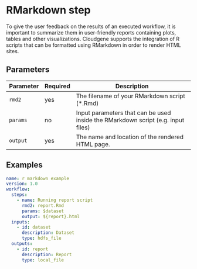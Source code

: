 # RMarkdown step

To give the user feedback on the results of an executed workflow, it is important to summarize them in user-friendly reports containing plots, tables and other visualizations. Cloudgene supports the integration of R scripts that can be formatted using RMarkdown in order to render HTML sites.

## Parameters

| Parameter | Required | Description |
| --- | --- | --- |
| `rmd2` | yes | The filename of your RMarkdown script (*.Rmd) |
| `params` | no | Input parameters that can be used inside the RMarkdown script (e.g. input files) |
| `output` | yes | The name and location of the rendered HTML page. |

## Examples

```yaml
name: r markdown example
version: 1.0
workflow:
  steps:
    - name: Running report script
      rmd2: report.Rmd
      params: $dataset
      output: ${report}.html
  inputs:
    - id: dataset
      description: Dataset
      type: hdfs_file
  outputs:
    - id: report
      description: Report
      type: local_file
```

